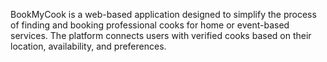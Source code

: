 BookMyCook is a web-based application designed to simplify the process of finding and booking professional cooks for home or event-based services. The platform connects users with verified cooks based on their location, availability, and preferences.
